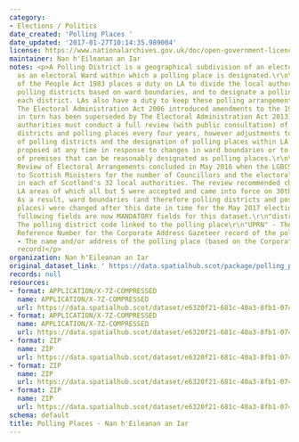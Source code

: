 ```yaml
---
category:
- Elections / Politics
date_created: 'Polling Places '
date_updated: '2017-01-27T10:14:35.989004'
license: https://www.nationalarchives.gov.uk/doc/open-government-licence/version/3/
maintainer: Nan h'Eileanan an Iar
notes: <p>A Polling District is a geographical subdivision of an electoral area such
  as an electoral Ward within which a polling place is designated.\r\n\r\nThe Representation
  of the People Act 1983 places a duty on LA to divide the local authority area into
  polling districts based on ward boundaries, and to designate a polling place for
  each district. LAs also have a duty to keep these polling arrangements under review.
  The Electoral Administration Act 2006 introduced amendments to the 1983 Act (which
  in turn has been superseded by The Electoral Administration Act 2013). Now local
  authorities must conduct a full review (with public consultation) of its polling
  districts and polling places every four years, however adjustments to the boundaries
  of polling districts and the designation of polling places within LA wards can be
  proposed at any time in response to changes in ward boundaries or to the availability
  of premises that can be reasonably designated as polling places.\r\n\r\nThe Fifth
  Review of Electoral Arrangements concluded in May 2016 when the LGBCS made recommendations
  to Scottish Ministers for the number of Councillors and the electoral ward boundaries
  in each of Scotland's 32 local authorities. The review recommended changes in 30
  LA areas of which all but 5 were accepted and came into force on 30th Sept 2016.
  As a result, ward boundaries (and therefore polling districts and possibly polling
  places) were changed after this date in time for the May 2017 elections.\r\n\r\nThe
  following fields are now MANDATORY fields for this dataset.\r\n"district_code" -
  The polling district code linked to the polling place\r\n"UPRN" - The Unique Property
  Reference Number for the Corporate Address Gazeteer record of the polling place\r\n"polling_place"
  - The name and/or address of the polling place (based on the Corporate Address Gazeteer
  record)</p>
organization: Nan h'Eileanan an Iar
original_dataset_link: ' https://data.spatialhub.scot/package/polling_places-es'
records: null
resources:
- format: APPLICATION/X-7Z-COMPRESSED
  name: APPLICATION/X-7Z-COMPRESSED
  url: https://data.spatialhub.scot/dataset/e6320f21-681c-40a3-8fb1-074339710da2/resource/caa1fb8c-8de7-41b2-b582-dee1e8db658e/download/outer-hebrides-polling-places-mar2017.7z
- format: APPLICATION/X-7Z-COMPRESSED
  name: APPLICATION/X-7Z-COMPRESSED
  url: https://data.spatialhub.scot/dataset/e6320f21-681c-40a3-8fb1-074339710da2/resource/c24d51f4-1510-447b-9f14-6ad645358220/download/outer-hebrides-polling-places-mar2017.7z
- format: ZIP
  name: ZIP
  url: https://data.spatialhub.scot/dataset/e6320f21-681c-40a3-8fb1-074339710da2/resource/efd12f43-3218-4758-8582-737874b06618/download/eilean-siar-polling-places-sep-2019.zip
- format: ZIP
  name: ZIP
  url: https://data.spatialhub.scot/dataset/e6320f21-681c-40a3-8fb1-074339710da2/resource/a7bfab15-d5ad-4470-82c4-2719165f24ad/download/revised-polling-datasets-nov-2019-election.zip
- format: ZIP
  name: ZIP
  url: https://data.spatialhub.scot/dataset/e6320f21-681c-40a3-8fb1-074339710da2/resource/fffcb9ff-503c-4780-8708-f0867262d01d/download/na-h-eileanan-siar-polling-places-may-2022.zip
schema: default
title: Polling Places - Nan h'Eileanan an Iar
---
```

